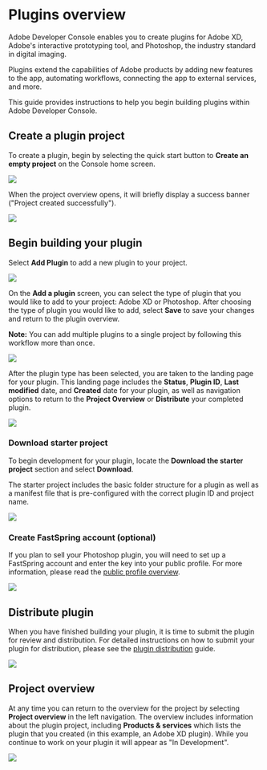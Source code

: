 # Plugins overview

Adobe Developer Console enables you to create plugins for Adobe XD, Adobe's interactive prototyping tool, and Photoshop, the industry standard in digital imaging. 

Plugins extend the capabilities of Adobe products by adding new features to the app, automating workflows, connecting the app to external services, and more.

This guide provides instructions to help you begin building plugins within Adobe Developer Console.

## Create a plugin project

To create a plugin, begin by selecting the quick start button to **Create an empty project** on the Console home screen.

![](../../images/personal-org.png)

When the project overview opens, it will briefly display a success banner ("Project created successfully").

![](../../images/personal-project-created.png)

## Begin building your plugin

Select **Add Plugin** to add a new plugin to your project.

![](../../images/personal-project-add-plugin.png)

On the **Add a plugin** screen, you can select the type of plugin that you would like to add to your project: Adobe XD or Photoshop. After choosing the type of plugin you would like to add, select **Save** to save your changes and return to the plugin overview.

**Note:** You can add multiple plugins to a single project by following this workflow more than once.

![](../../images/plugin-add-a-plugin.png)

After the plugin type has been selected, you are taken to the landing page for your plugin. This landing page includes the **Status**, **Plugin ID**, **Last modified** date, and **Created** date for your plugin, as well as navigation options to return to the **Project Overview** or **Distribute** your completed plugin.

![](../../images/plugin-created.png)

### Download starter project

To begin development for your plugin, locate the **Download the starter project** section and select **Download**. 

The starter project includes the basic folder structure for a plugin as well as a manifest file that is pre-configured with the correct plugin ID and project name.

![](../../images/plugin-download-starter.png)

### Create FastSpring account (optional)

If you plan to sell your Photoshop plugin, you will need to set up a FastSpring account and enter the key into your public profile. For more information, please read the [public profile overview](../public-profile.md).

![](../../images/plugin-photoshop-fastspring.png)

## Distribute plugin

When you have finished building your plugin, it is time to submit the plugin for review and distribution. For detailed instructions on how to submit your plugin for distribution, please see the [plugin distribution](plugin-distribution.md) guide.

![](../../images/plugin-distribute-docs.png)

## Project overview

At any time you can return to the overview for the project by selecting **Project overview** in the left navigation. The overview includes information about the plugin project, including **Products & services** which lists the plugin that you created (in this example, an Adobe XD plugin). While you continue to work on your plugin it will appear as "In Development".

![](../../images/plugin-project-overview.png)